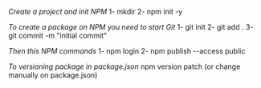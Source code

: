 _Create a project and init NPM_
1- mkdir <new folder>
2- npm init -y

_To create a package on NPM you need to start Git_
1- git init
2- git add .
3- git commit -m "initial commit"

_Then this NPM commands_
1- npm login
2- npm publish --access public

_To versioning package in package.json_
npm version patch (or change manually on package.json)
